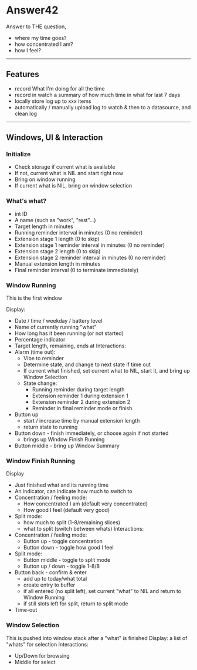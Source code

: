 # Answer42

Answer to THE question, 
* where my time goes?
* how concentrated I am?
* how I feel?

----
## Features

* record What I'm doing for all the time
* record in watch a summary of how much time in what for last 7 days
* locally store log up to xxx items
* automatically / manually upload log to watch & then to a datasource, and clean log

---
## Windows, UI & Interaction

### Initialize
* Check storage if current what is available
* If not, current what is NIL and start right now
* Bring on window running
* If current what is NIL, bring on window selection

### What's what?
* int ID
* A name (such as "work", "rest"...)
* Target length in minutes
* Running reminder interval in minutes (0 no reminder)
* Extension stage 1 length (0 to skip)
* Extension stage 1 reminder interval in minutes (0 no reminder)
* Extension stage 2 length (0 to skip)
* Extension stage 2 reminder interval in minutes (0 no reminder)
* Manual extension length in minutes
* Final reminder interval (0 to terminate immediately)

### Window Running

This is the first window

Display:
* Date / time / weekday / battery level
* Name of currently running "what"
* How long has it been running (or not started)
* Percentage indicator
* Target length, remaining, ends at
Interactions:
* Alarm (time out): 
   * Vibe to reminder
   * Determine state, and change to next state if time out
   * If current what finished, set current what to NIL, start it, and bring up Window Selection
   * State change:
      * Running reminder during target length
      * Extension reminder 1 during extension 1
      * Extension reminder 2 during extension 2
      * Reminder in final reminder mode or finish
* Button up
   * start / increase time by manual extension length
   * return state to running
* Button down - finish immediately, or choose again if not started
   * brings up Window Finish Running
* Button middle - bring up Window Summary

### Window Finish Running
Display
* Just finished what and its running time
* An indicator, can indicate how much to switch to
* Concentration / feeling mode:
   * How concentrated I am (default very concentrated)
   * How good I feel (default very good)
* Split mode:
   * how much to split (1-8/remaining slices)
   * what to split (switch between whats)
Interactions:
* Concentration / feeling mode:
   * Button up - toggle concentration
   * Button down - toggle how good I feel
* Split mode:
   * Button middle - toggle to split mode 
   * Button up / down - toggle 1-8/8
* Button back - confirm & enter
   * add up to today/what total
   * create entry to buffer
   * if all entered (no split left), set current "what" to NIL and return to Window Running
   * if still slots left for split, return to split mode
* Time-out

### Window Selection

This is pushed into window stack after a "what" is finished
Display:  a list of "whats" for selection
Interactions:
* Up/Down for browsing
* Middle for select
 
